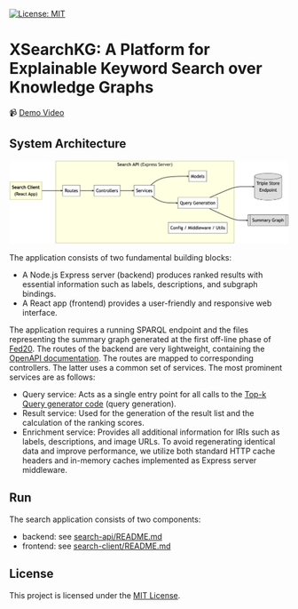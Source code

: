 [![License: MIT](https://img.shields.io/badge/License-MIT-green.svg)](https://github.com/fusion-jena/KeySearchWiki/blob/master/LICENSE)
# XSearchKG: A Platform for Explainable Keyword Search over Knowledge Graphs

:video_camera: [Demo Video](https://youtu.be/5YrTBR72hE0)

## System Architecture

![approach!](figures/architecture.png)

The application consists of two fundamental building blocks: 
- A Node.js Express server (backend) produces ranked results with essential information such as labels, descriptions, and subgraph bindings.
- A React app (frontend) provides a user-friendly and responsive web interface.

The application requires a running SPARQL endpoint and the files representing the summary graph generated at the first off-line phase of [Fed20](https://ceur-ws.org/Vol-2798/paper3.pdf).
The routes of the backend are very lightweight, containing the [OpenAPI documentation](https://swagger.io/specification/).
The routes are mapped to corresponding controllers. The latter uses a common set of services.
The most prominent services are as follows:
- Query service: Acts as a single entry point for all calls to the [Top-k Query generator code](https://zenodo.org/record/8414093) (query generation).
- Result service: Used for the generation of the result list and the calculation of the ranking scores.
- Enrichment service: Provides all additional information for IRIs such as labels, descriptions, and image URLs.
To avoid regenerating identical data and improve performance, we utilize both standard HTTP cache headers and in-memory caches implemented as Express server middleware.

## Run
The search application consists of two components:
* backend: see [search-api/README.md](search-api/README.md)
* frontend: see [search-client/README.md](search-client/README.md)

<!---## Cite , consider updating codemeta with paper link and also zenodo metadata-->

## License
This project is licensed under the [MIT License](https://github.com/fusion-jena/XSearchKG/blob/master/LICENSE).
